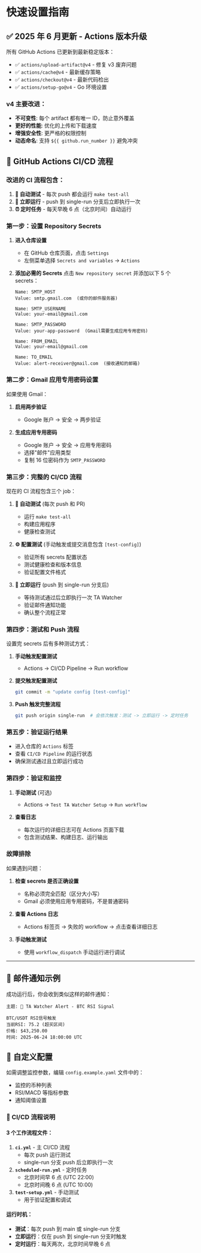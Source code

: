 # 快速设置指南

## ✅ 2025 年 6 月更新 - Actions 版本升级

所有 GitHub Actions 已更新到最新稳定版本：

- ✅ `actions/upload-artifact@v4` - 修复 v3 废弃问题
- ✅ `actions/cache@v4` - 最新缓存策略
- ✅ `actions/checkout@v4` - 最新代码检出
- ✅ `actions/setup-go@v4` - Go 环境设置

### v4 主要改进：

- **不可变性**: 每个 artifact 都有唯一 ID，防止意外覆盖
- **更好的性能**: 优化的上传和下载速度
- **增强安全性**: 更严格的权限控制
- **动态命名**: 支持 `${{ github.run_number }}` 避免冲突

## 🚀 GitHub Actions CI/CD 流程

### 改进的 CI 流程包含：

1. **🧪 自动测试** - 每次 push 都会运行 `make test-all`
2. **🚀 立即运行** - push 到 single-run 分支后立即执行一次
3. **⏰ 定时任务** - 每天早晚 6 点（北京时间）自动运行

### 第一步：设置 Repository Secrets

1. **进入仓库设置**

   - 在 GitHub 仓库页面，点击 `Settings`
   - 左侧菜单选择 `Secrets and variables` -> `Actions`

2. **添加必需的 Secrets**
   点击 `New repository secret` 并添加以下 5 个 secrets：

   ```
   Name: SMTP_HOST
   Value: smtp.gmail.com  (或你的邮件服务器)

   Name: SMTP_USERNAME
   Value: your-email@gmail.com

   Name: SMTP_PASSWORD
   Value: your-app-password  (Gmail需要生成应用专用密码)

   Name: FROM_EMAIL
   Value: your-email@gmail.com

   Name: TO_EMAIL
   Value: alert-receiver@gmail.com  (接收通知的邮箱)
   ```

### 第二步：Gmail 应用专用密码设置

如果使用 Gmail：

1. **启用两步验证**

   - Google 账户 -> 安全 -> 两步验证

2. **生成应用专用密码**
   - Google 账户 -> 安全 -> 应用专用密码
   - 选择"邮件"应用类型
   - 复制 16 位密码作为 `SMTP_PASSWORD`

### 第三步：完整的 CI/CD 流程

现在的 CI 流程包含三个 job：

1. **🧪 自动测试** (每次 push 和 PR)

   - 运行 `make test-all`
   - 构建应用程序
   - 健康检查测试

2. **⚙️ 配置测试** (手动触发或提交消息包含 `[test-config]`)

   - 验证所有 secrets 配置状态
   - 测试健康检查和版本信息
   - 验证配置文件格式

3. **🚀 立即运行** (push 到 single-run 分支后)
   - 等待测试通过后立即执行一次 TA Watcher
   - 验证邮件通知功能
   - 确认整个流程正常

### 第四步：测试和 Push 流程

设置完 secrets 后有多种测试方式：

1. **手动触发配置测试**

   - Actions -> CI/CD Pipeline -> Run workflow

2. **提交触发配置测试**

   ```bash
   git commit -m "update config [test-config]"
   ```

3. **Push 触发完整流程**
   ```bash
   git push origin single-run  # 会依次触发：测试 -> 立即运行 -> 定时任务
   ```

### 第五步：验证运行结果

- 进入仓库的 `Actions` 标签
- 查看 `CI/CD Pipeline` 的运行状态
- 确保测试通过且立即运行成功

### 第四步：验证和监控

1. **手动测试** (可选)

   - Actions -> `Test TA Watcher Setup` -> `Run workflow`

2. **查看日志**
   - 每次运行的详细日志可在 Actions 页面下载
   - 包含测试结果、构建日志、运行输出

### 故障排除

如果遇到问题：

1. **检查 secrets 是否正确设置**

   - 名称必须完全匹配（区分大小写）
   - Gmail 必须使用应用专用密码，不是普通密码

2. **查看 Actions 日志**

   - Actions 标签页 -> 失败的 workflow -> 点击查看详细日志

3. **手动触发测试**
   - 使用 `workflow_dispatch` 手动运行进行调试

---

## 📧 邮件通知示例

成功运行后，你会收到类似这样的邮件通知：

```
主题: 🚨 TA Watcher Alert - BTC RSI Signal

BTC/USDT RSI信号触发
当前RSI: 75.2 (超买区间)
价格: $43,250.00
时间: 2025-06-24 18:00:00 UTC
```

## 🔧 自定义配置

如需调整监控参数，编辑 `config.example.yaml` 文件中的：

- 监控的币种列表
- RSI/MACD 等指标参数
- 通知阈值设置

### 🔄 CI/CD 流程说明

#### 3 个工作流程文件：

1. **`ci.yml`** - 主 CI/CD 流程
   - 每次 push 运行测试
   - single-run 分支 push 后立即执行一次
2. **`scheduled-run.yml`** - 定时任务
   - 北京时间早 6 点 (UTC 22:00)
   - 北京时间晚 6 点 (UTC 10:00)
3. **`test-setup.yml`** - 手动测试
   - 用于验证配置和调试

#### 运行时机：

- **测试**：每次 push 到 main 或 single-run 分支
- **立即运行**：仅在 push 到 single-run 分支时触发
- **定时运行**：每天两次，北京时间早晚 6 点
